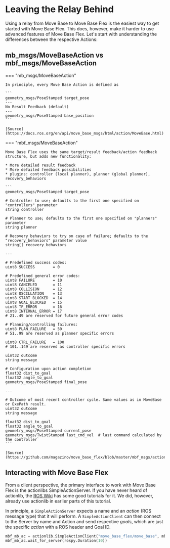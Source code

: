 # Leaving the Relay Behind

Using a relay from Move Base to Move Base Flex is the easiest way to get started with Move Base Flex. This does, however, make it harder to use advanced features of Move Base Flex. Let's start with understanding the differences between the respective Actions:

## mb_msgs/MoveBaseAction vs mbf_msgs/MoveBaseAction

=== "mb_msgs/MoveBaseAction"

    In principle, every Move Base Action is defined as

    ```
    geometry_msgs/PoseStamped target_pose
    ---
    No Result Feedback (default)
    ---
    geometry_msgs/PoseStamped base_position
    ```

    [Source](https://docs.ros.org/en/api/move_base_msgs/html/action/MoveBase.html)

=== "mbf_msgs/MoveBaseAction"

    Move Base Flex uses the same target/result feedback/action feedback structure, but adds new functionality:
    
    * More detailed result feedback
    * More defailed feedback possibilities
    * plugins: controller (local planner), planner (global planner), recovery_behaviors 

    ```
    geometry_msgs/PoseStamped target_pose

    # Controller to use; defaults to the first one specified on "controllers" parameter
    string controller

    # Planner to use; defaults to the first one specified on "planners" parameter
    string planner

    # Recovery behaviors to try on case of failure; defaults to the "recovery_behaviors" parameter value
    string[] recovery_behaviors

    ---

    # Predefined success codes:
    uint8 SUCCESS        = 0

    # Predefined general error codes:
    uint8 FAILURE        = 10
    uint8 CANCELED       = 11
    uint8 COLLISION      = 12
    uint8 OSCILLATION    = 13
    uint8 START_BLOCKED  = 14
    uint8 GOAL_BLOCKED   = 15
    uint8 TF_ERROR       = 16
    uint8 INTERNAL_ERROR = 17
    # 21..49 are reserved for future general error codes

    # Planning/controlling failures:
    uint8 PLAN_FAILURE   = 50
    # 51..99 are reserved as planner specific errors

    uint8 CTRL_FAILURE   = 100
    # 101..149 are reserved as controller specific errors

    uint32 outcome
    string message

    # Configuration upon action completion
    float32 dist_to_goal
    float32 angle_to_goal
    geometry_msgs/PoseStamped final_pose

    ---

    # Outcome of most recent controller cycle. Same values as in MoveBase or ExePath result.
    uint32 outcome
    string message

    float32 dist_to_goal
    float32 angle_to_goal
    geometry_msgs/PoseStamped current_pose
    geometry_msgs/TwistStamped last_cmd_vel  # last command calculated by the controller`
    ```

    [Source](https://github.com/magazino/move_base_flex/blob/master/mbf_msgs/action/MoveBase.action)


## Interacting with Move Base Flex

From a client perspective, the primary interface to work with Move Base Flex is the actionlibs SimpleActionServer. If you have never heard of actionlib, the [ROS Wiki](https://wiki.ros.org/actionlib_tutorials) has some good tutorials for it. We did, however, already use actionlib in earlier parts of this tutorial.

In principle, a `SimpleActionServer` expects a name and an *action* (ROS message type) that it will perform. A `SimpleActionClient` can then connect to the Server by name and Action and send respective *goals*, which are just the specific *action* with a ROS header and Goal ID.

```python
mbf_mb_ac = actionlib.SimpleActionClient("move_base_flex/move_base", mbf_msgs.MoveBaseAction)
mbf_mb_ac.wait_for_server(rospy.Duration(10))
```